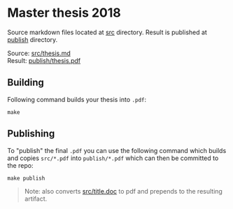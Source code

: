 # Master thesis 2018

Source markdown files located at [src](src) directory.
Result is published at [publish](publish) directory.

Source: [src/thesis.md](src/thesis.md)  
Result: [publish/thesis.pdf](publish/thesis.pdf)

## Building

Following command builds your thesis into `.pdf`:

```
make
```

## Publishing

To "publish" the final `.pdf` you can use the following command which builds and copies `src/*.pdf` into `publish/*.pdf`
which can then be committed to the repo:

```
make publish
```

> Note: also converts [src/title.doc](src/title.doc) to pdf and prepends to the resulting artifact.
